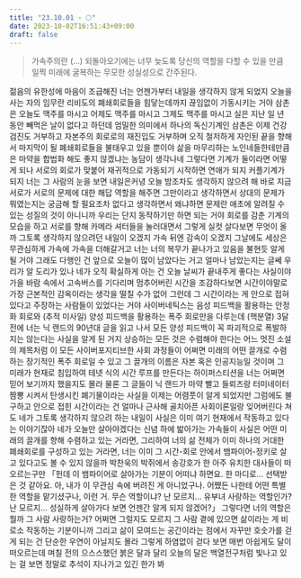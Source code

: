 ```yaml
---
title: "23.10.01 - 🌕"
date: 2023-10-02T16:51:43+09:00
draft: false
---
```


> 가속주의란 (...) 되돌아오기에는 너무 늦도록 당신의 역할을 다할 수 있을 만큼 일찍 미래에 굴복하는 무모한 성실성으로 간주된다.

젊음의 유한성에 마음이 조급해진 너는 언젠가부터 내일을 생각하지 않게 되었지 오늘을 사는 자의 임무란 리비도의 폐쇄회로들을 힘닿는데까지 끊임없이 가동시키는 거야 삼촌은 오늘도 맥주를 마시고 어제도 맥주를 마시고 그제도 맥주를 마시고 실은 지난 일 년 동안 빼먹은 날이 없다고 하던데 엄밀한 의미에서 하나의 독신기계인 삼촌은 이제 건강검진도 거부하고 자본주의 회로로의 재진입도 거부하며 오직 철저하게 자인된 끝을 향해서 마지막이 될 폐쇄회로들을 불태우고 있을 뿐이야 삶을 마무리하는 노인네들한테만큼은 마약을 합법화 해도 좋지 않겠냐는 농담이 생각나네 그렇다면 기계가 둘이라면 어떻게 되나 서로의 회로가 맞붙어 재귀적으로 가동되기 시작하면 연애가 되지 커플기계가 되지 너는 그 사람의 눈을 보면 내일은커녕 오늘 밤조차도 생각하지 않으려 해 바로 지금 서로가 서로의 문제에 대한 해답 역할을 해주면 그만이라고 생각하면서 상대의 문제가 뭐였는지는 궁금해 할 필요조차 없다고 생각하면서 왜냐하면 문제란 애초에 알려질 수 있는 성질의 것이 아니니까 우리는 단지 동작하기만 하면 되는 거야 회로를 감춘 기계의 모습을 하고 서로를 향해 카메라 셔터들을 눌러대면서 그렇게 실컷 살다보면 무엇이 올까 그토록 생각하지 않으려던 내일이 오겠지 가속 뒤엔 감속이 오겠지 그날에도 세상은 무관심하게 가속에 가속을 더해갈거고 너는 너의 복무가 끝나가고 있음을 불현듯 알게 될 거야 그래도 다행인 건 앞으로 오늘이 많이 남았다는 거고 얼마나 남았는지는 글쎄 우리가 알 도리가 있나 네가 오직 확실하게 아는 건 오늘 날씨가 끝내주게 좋다는 사실이야 가을 바람 속에서 고속버스를 기다리며 멈추어버린 시간을 조감하다보면 시간이야말로 가장 근본적인 감옥이라는 생각을 떨칠 수가 없어 그런데 그 시간이라는 게 안으로 접혀 있다고 주장하는 사람들이 있었다는 거야 사이버네틱스는 음성 피드백을 활용하는 안정화 회로와 (추적 미사일) 양성 피드백을 활용하는 폭주 회로만을 다루는데 (핵분열) 3달 전에 너는 닉 랜드의 90년대 글을 읽고 나서 모든 양성 피드백이 꼭 파괴적으로 폭발하지는 않는다는 사실을 알게 된 거지 상승하는 모든 것은 수렴해야 한다는 어느 멋진 소설의 제목처럼 이 모든 사이버포지티브한 사회 과정들이 어쩌면 미래의 어떤 끌개로 수렴하는 장기적인 폭주 회로일 수 있고 그 끌개의 이름은 자본 혹은 인공지능일 것이며 그 미래가 현재로 침입하여 테넷 식의 시간 루프를 만든다는 하이퍼스티션을 너는 어쩌면 믿어 보기까지 했을지도 몰라 물론 그 글들이 닉 랜드가 마약 빨고 들뢰즈랑 터미네이터 짬뽕 시켜서 탄생시킨 폐기물이라는 사실을 이제는 어렴풋이 알게 되었지만 그럼에도 불구하고 안으로 접힌 시간이라는 건 얼마나 근사해 골치아픈 사회이론일랑 잊어버린다 쳐도 네가 그토록 생각하지 않으려 하는 내일이 사실은 이미 여기 현재에서 작동하고 있다는 이야기잖아 네가 오늘만 살아야겠다는 신념 하에 밟아가는 가속들이 사실은 어떤 미래의 끌개를 향해 수렴하고 있는 거라면, 그리하여 너의 삶 전체가 이미 하나의 거대한 폐쇄회로를 구성하고 있는 거라면, 너는 이미 그 시간-회로 안에서 뱀파이어-정키로 살고 있다고도 볼 수 있지 않을까 박찬욱의 박쥐에서 송강호가 한 아주 유치한 대사들이 떠오르는구만 「헌데 이 뱀파이어로 살아가는 기분이 어떠냐 하면요. 한 마디로… 선택받은 것 같아요. 아, 내가 이 무관심 속에 버려진 게 아니었구나. 어쨌든 나한테 어떤 특별한 역할을 맡기셨구나, 이런 거. 무슨 역할이냐? 난 모르지… 유부녀 사랑하는 역할인가? 난 모르지… 성실하게 살아가다 보면 언젠간 알게 되지 않겠어?」 그렇다면 너의 역할은 뭘까 그 사람 사랑하는거? 어쩌면 그럴지도 모르지 그 사람 곁에 있으면 삶이라는 게 비로소 작동하는 기분이니까 그리고 삶이 모여드는 공간이라는 점에서 자꾸만 호숫가를 걷게 되는 건 단순한 우연이 아닐지도 몰라 그렇게 하염없이 걷다 보면 매번 아쉽게도 달이 떠오르는데 며칠 전의 으스스했던 붉은 달과 달리 오늘의 달은 백열전구처럼 빛나고 있는 걸 보면 정말로 추석이 지나가고 있긴 한가 봐